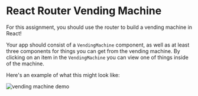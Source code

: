 # React Router Vending Machine

For this assignment, you should use the router to build a vending machine in React!

Your app should consist of a `VendingMachine` component, as well as at least three components for things you can get from the vending machine. By clicking on an item in the `VendingMachine` you can view one of things inside of the machine.

Here's an example of what this might look like:

![vending machine demo](./vending-machine.gif)
